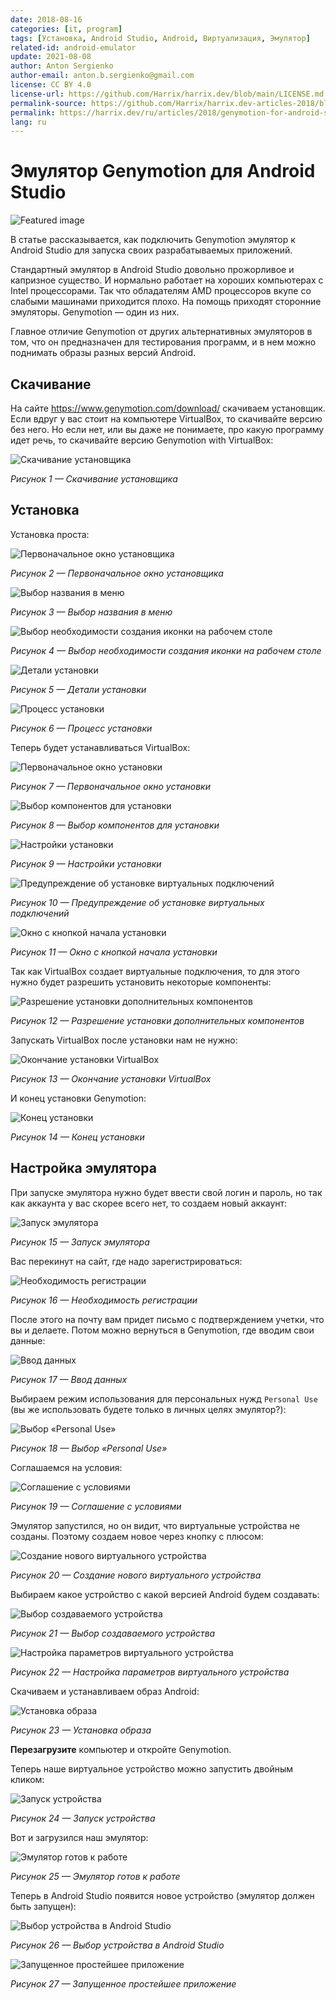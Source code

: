 ```yaml
---
date: 2018-08-16
categories: [it, program]
tags: [Установка, Android Studio, Android, Виртуализация, Эмулятор]
related-id: android-emulator
update: 2021-08-08
author: Anton Sergienko
author-email: anton.b.sergienko@gmail.com
license: CC BY 4.0
license-url: https://github.com/Harrix/harrix.dev/blob/main/LICENSE.md
permalink-source: https://github.com/Harrix/harrix.dev-articles-2018/blob/main/genymotion-for-android-studio/genymotion-for-android-studio.md
permalink: https://harrix.dev/ru/articles/2018/genymotion-for-android-studio/
lang: ru
---
```


# Эмулятор Genymotion для Android Studio

![Featured image](featured-image.svg)

В статье рассказывается, как подключить Genymotion эмулятор к Android Studio для запуска своих разрабатываемых приложений.

Стандартный эмулятор в Android Studio довольно прожорливое и капризное существо. И нормально работает на хороших компьютерах с Intel процессорами. Так что обладателям AMD процессоров вкупе со слабыми машинами приходится плохо. На помощь приходят сторонние эмуляторы. Genymotion — один из них.

Главное отличие Genymotion от других альтернативных эмуляторов в том, что он предназначен для тестирования программ, и в нем можно поднимать образы разных версий Android.

## Скачивание

На сайте <https://www.genymotion.com/download/> скачиваем установщик. Если вдруг у вас стоит на компьютере VirtualBox, то скачивайте версию без него. Но если нет, или вы даже не понимаете, про какую программу идет речь, то скачивайте версию Genymotion with VirtualBox:

![Скачивание установщика](img/download.png)

_Рисунок 1 — Скачивание установщика_

## Установка

Установка проста:

![Первоначальное окно установщика](img/install_01.png)

_Рисунок 2 — Первоначальное окно установщика_

![Выбор названия в меню](img/install_02.png)

_Рисунок 3 — Выбор названия в меню_

![Выбор необходимости создания иконки на рабочем столе](img/install_03.png)

_Рисунок 4 — Выбор необходимости создания иконки на рабочем столе_

![Детали установки](img/install_04.png)

_Рисунок 5 — Детали установки_

![Процесс установки](img/install_05.png)

_Рисунок 6 — Процесс установки_

Теперь будет устанавливаться VirtualBox:

![Первоначальное окно установки](img/install_06.png)

_Рисунок 7 — Первоначальное окно установки_

![Выбор компонентов для установки](img/install_07.png)

_Рисунок 8 — Выбор компонентов для установки_

![Настройки установки](img/install_08.png)

_Рисунок 9 — Настройки установки_

![Предупреждение об установке виртуальных подключений](img/install_09.png)

_Рисунок 10 — Предупреждение об установке виртуальных подключений_

![Окно с кнопкой начала установки](img/install_10.png)

_Рисунок 11 — Окно с кнопкой начала установки_

Так как VirtualBox создает виртуальные подключения, то для этого нужно будет разрешить установить некоторые компоненты:

![Разрешение установки дополнительных компонентов](img/install_11.png)

_Рисунок 12 — Разрешение установки дополнительных компонентов_

Запускать VirtualBox после установки нам не нужно:

![Окончание установки VirtualBox](img/install_12.png)

_Рисунок 13 — Окончание установки VirtualBox_

И конец установки Genymotion:

![Конец установки](img/install_13.png)

_Рисунок 14 — Конец установки_

## Настройка эмулятора

При запуске эмулятора нужно будет ввести свой логин и пароль, но так как аккаунта у вас скорее всего нет, то создаем новый аккаунт:

![Запуск эмулятора](img/install_14.png)

_Рисунок 15 — Запуск эмулятора_

Вас перекинут на сайт, где надо зарегистрироваться:

![Необходимость регистрации](img/install_15.png)

_Рисунок 16 — Необходимость регистрации_

После этого на почту вам придет письмо с подтверждением учетки, что вы и делаете. Потом можно вернуться в Genymotion, где вводим свои данные:

![Ввод данных](img/install_16.png)

_Рисунок 17 — Ввод данных_

Выбираем режим использования для персональных нужд `Personal Use` (вы же использовать будете только в личных целях эмулятор?):

![Выбор «Personal Use»](img/install_17.png)

_Рисунок 18 — Выбор «Personal Use»_

Соглашаемся на условия:

![Соглашение с условиями](img/install_18.png)

_Рисунок 19 — Соглашение с условиями_

Эмулятор запустился, но он видит, что виртуальные устройства не созданы. Поэтому создаем новое через кнопку с плюсом:

![Создание нового виртуального устройства](img/install_19.png)

_Рисунок 20 — Создание нового виртуального устройства_

Выбираем какое устройство с какой версией Android будем создавать:

![Выбор создаваемого устройства](img/install_20.png)

_Рисунок 21 — Выбор создаваемого устройства_

![Настройка параметров виртуального устройства](img/install_21.png)

_Рисунок 22 — Настройка параметров виртуального устройства_

Скачиваем и устанавливаем образ Android:

![Установка образа](img/install_22.png)

_Рисунок 23 — Установка образа_

**Перезагрузите** компьютер и откройте Genymotion.

Теперь наше виртуальное устройство можно запустить двойным кликом:

![Запуск устройства](img/install_23.png)

_Рисунок 24 — Запуск устройства_

Вот и загрузился наш эмулятор:

![Эмулятор готов к работе](img/install_24.png)

_Рисунок 25 — Эмулятор готов к работе_

Теперь в Android Studio появится новое устройство (эмулятор должен быть запущен):

![Выбор устройства в Android Studio](img/run_01.png)

_Рисунок 26 — Выбор устройства в Android Studio_

![Запущенное простейшее приложение](img/run_02.png)

_Рисунок 27 — Запущенное простейшее приложение_
